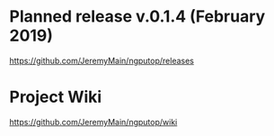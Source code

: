 # Planned release v.0.1.4 (February 2019)
https://github.com/JeremyMain/ngputop/releases

# Project Wiki
https://github.com/JeremyMain/ngputop/wiki
